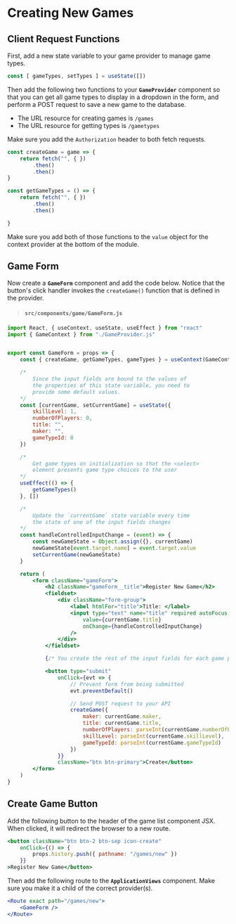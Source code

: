 # Creating New Games

## Client Request Functions

First, add a new state variable to your game provider to manage game types.

```jsx
const [ gameTypes, setTypes ] = useState([])
```

Then add the following two functions to your **`GameProvider`** component so that you can get all game types to display in a dropdown in the form, and perform a POST request to save a new game to the database.

* The URL resource for creating games is `/games`
* The URL resource for getting types is `/gametypes`

Make sure you add the `Authorization` header to both fetch requests.

```jsx
const createGame = game => {
    return fetch("", { })
        .then()
        .then()
}

const getGameTypes = () => {
    return fetch("", { })
        .then()
        .then()

}
```

Make sure you add both of those functions to the `value` object for the context provider at the bottom of the module.

## Game Form

Now create a **`GameForm`** component and add the code below. Notice that the button's click handler invokes the `createGame()` function that is defined in the provider.

> #### `src/components/game/GameForm.js`

```jsx
import React, { useContext, useState, useEffect } from "react"
import { GameContext } from "./GameProvider.js"


export const GameForm = props => {
    const { createGame, getGameTypes, gameTypes } = useContext(GameContext)

    /*
        Since the input fields are bound to the values of
        the properties of this state variable, you need to
        provide some default values.
    */
    const [currentGame, setCurrentGame] = useState({
        skillLevel: 1,
        numberOfPlayers: 0,
        title: "",
        maker: "",
        gameTypeId: 0
    })

    /*
        Get game types on initialization so that the <select>
        element presents game type choices to the user
    */
    useEffect(() => {
        getGameTypes()
    }, [])

    /*
        Update the `currentGame` state variable every time
        the state of one of the input fields changes
    */
    const handleControlledInputChange = (event) => {
        const newGameState = Object.assign({}, currentGame)
        newGameState[event.target.name] = event.target.value
        setCurrentGame(newGameState)
    }

    return (
        <form className="gameForm">
            <h2 className="gameForm__title">Register New Game</h2>
            <fieldset>
                <div className="form-group">
                    <label htmlFor="title">Title: </label>
                    <input type="text" name="title" required autoFocus className="form-control"
                        value={currentGame.title}
                        onChange={handleControlledInputChange}
                    />
                </div>
            </fieldset>

            {/* You create the rest of the input fields for each game property */}

            <button type="submit"
                onClick={evt => {
                    // Prevent form from being submitted
                    evt.preventDefault()

                    // Send POST request to your API
                    createGame({
                        maker: currentGame.maker,
                        title: currentGame.title,
                        numberOfPlayers: parseInt(currentGame.numberOfPlayers),
                        skillLevel: parseInt(currentGame.skillLevel),
                        gameTypeId: parseInt(currentGame.gameTypeId)
                    })
                }}
                className="btn btn-primary">Create</button>
        </form>
    )
}
```

## Create Game Button

Add the following button to the header of the game list component JSX. When clicked, it will redirect the browser to a new route.

```jsx
<button className="btn btn-2 btn-sep icon-create"
    onClick={() => {
        props.history.push({ pathname: "/games/new" })
    }}
>Register New Game</button>
```

Then add the following route to the **`ApplicationViews`** component. Make sure you make it a child of the correct provider(s).

```jsx
<Route exact path="/games/new">
    <GameForm />
</Route>
```
